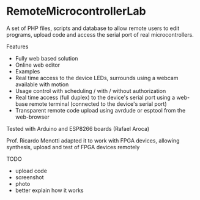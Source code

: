 # RemoteMicrocontrollerLab
A set of PHP files, scripts and database to allow remote users to edit programs, upload code and access the serial port of real microcontrollers.

Features
- Fully web based solution
- Online web editor
- Examples
- Real time access to the device LEDs, surrounds using a webcam available with motion
- Usage control with scheduling / with / without authorization
- Real time access (full duplex) to the device's serial port using a web-base remote terminal (connected to the device's serial port)
- Transparent remote code upload using avrdude or esptool from the web-browser

Tested with Arduino and ESP8266 boards (Rafael Aroca)


Prof. Ricardo Menotti adapted it to work with FPGA devices, allowing synthesis, upload and test of FPGA devices remotely

TODO
- upload code
- screenshot
- photo
- better explain how it works
